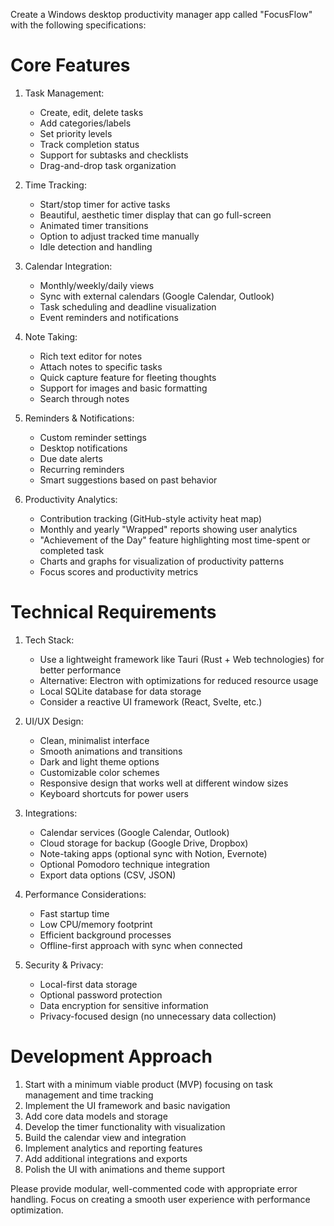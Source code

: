 Create a Windows desktop productivity manager app called "FocusFlow" with the following specifications:

# Core Features
1. Task Management:
   - Create, edit, delete tasks
   - Add categories/labels
   - Set priority levels
   - Track completion status
   - Support for subtasks and checklists
   - Drag-and-drop task organization

2. Time Tracking:
   - Start/stop timer for active tasks
   - Beautiful, aesthetic timer display that can go full-screen
   - Animated timer transitions
   - Option to adjust tracked time manually
   - Idle detection and handling

3. Calendar Integration:
   - Monthly/weekly/daily views
   - Sync with external calendars (Google Calendar, Outlook)
   - Task scheduling and deadline visualization
   - Event reminders and notifications

4. Note Taking:
   - Rich text editor for notes
   - Attach notes to specific tasks
   - Quick capture feature for fleeting thoughts
   - Support for images and basic formatting
   - Search through notes

5. Reminders & Notifications:
   - Custom reminder settings
   - Desktop notifications
   - Due date alerts
   - Recurring reminders
   - Smart suggestions based on past behavior

6. Productivity Analytics:
   - Contribution tracking (GitHub-style activity heat map)
   - Monthly and yearly "Wrapped" reports showing user analytics
   - "Achievement of the Day" feature highlighting most time-spent or completed task
   - Charts and graphs for visualization of productivity patterns
   - Focus scores and productivity metrics

# Technical Requirements
1. Tech Stack:
   - Use a lightweight framework like Tauri (Rust + Web technologies) for better performance
   - Alternative: Electron with optimizations for reduced resource usage
   - Local SQLite database for data storage
   - Consider a reactive UI framework (React, Svelte, etc.)

2. UI/UX Design:
   - Clean, minimalist interface
   - Smooth animations and transitions
   - Dark and light theme options
   - Customizable color schemes
   - Responsive design that works well at different window sizes
   - Keyboard shortcuts for power users

3. Integrations:
   - Calendar services (Google Calendar, Outlook)
   - Cloud storage for backup (Google Drive, Dropbox)
   - Note-taking apps (optional sync with Notion, Evernote)
   - Optional Pomodoro technique integration
   - Export data options (CSV, JSON)

4. Performance Considerations:
   - Fast startup time
   - Low CPU/memory footprint
   - Efficient background processes
   - Offline-first approach with sync when connected

5. Security & Privacy:
   - Local-first data storage
   - Optional password protection
   - Data encryption for sensitive information
   - Privacy-focused design (no unnecessary data collection)

# Development Approach
1. Start with a minimum viable product (MVP) focusing on task management and time tracking
2. Implement the UI framework and basic navigation
3. Add core data models and storage
4. Develop the timer functionality with visualization
5. Build the calendar view and integration
6. Implement analytics and reporting features
7. Add additional integrations and exports
8. Polish the UI with animations and theme support

Please provide modular, well-commented code with appropriate error handling. Focus on creating a smooth user experience with performance optimization.